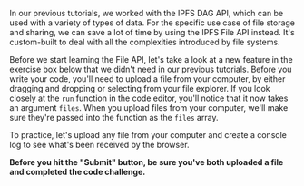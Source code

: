 In our previous tutorials, we worked with the IPFS DAG API, which can be used with a variety of types of data. For the specific use case of file storage and sharing, we can save a lot of time by using the IPFS File API instead. It's custom-built to deal with all the complexities introduced by file systems.

Before we start learning the File API, let's take a look at a new feature in the exercise box below that we didn't need in our previous tutorials. Before you write your code, you'll need to upload a file from your computer, by either dragging and dropping or selecting from your file explorer. If you look closely at the `run` function in the code editor, you'll notice that it now takes an argument `files`. When you upload files from your computer, we'll make sure they're passed into the function as the `files` array.

To practice, let's upload any file from your computer and create a console log to see what's been received by the browser.

**Before you hit the "Submit" button, be sure you've both uploaded a file and completed the code challenge.**
